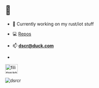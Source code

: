 # 👋
- 🔭 Currently working on my rust/iot stuff

- 💻 [Repos](https://github.com/dsrcr?tab=repositories)

- 📫 **dscr@duck.com**
- 
<a href="https://www.linkedin.com/in/filip-wandzio-2b52a3243/" target="blank"><img align="center" src="https://raw.githubusercontent.com/rahuldkjain/github-profile-readme-generator/master/src/images/icons/Social/linked-in-alt.svg" alt="filipwandzio" height="30" width="40" /></a>

<p><img align="center" src="https://github-readme-streak-stats.herokuapp.com/?user=dsrcr&" alt="dsrcr" /></p>
